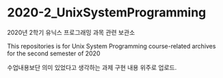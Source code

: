 # 2020-2_UnixSystemProgramming
2020년 2학기 유닉스 프로그래밍 과목 관련 보관소

This repositories is for Unix System Programming course-related archives for the second semester of 2020

수업내용보단 의미 있었다고 생각하는 과제 구현 내용 위주로 업로드.
